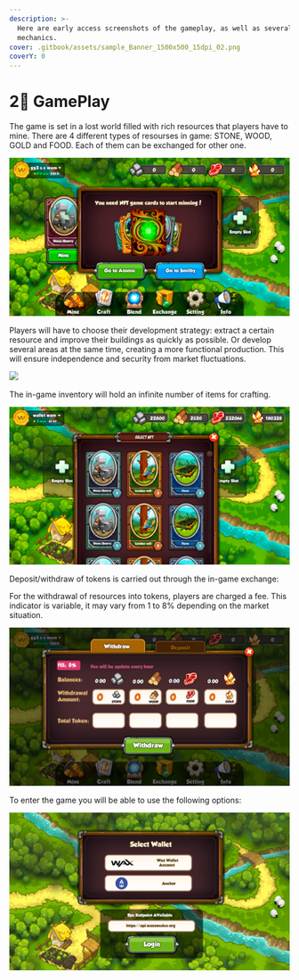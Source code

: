 ```yaml
---
description: >-
  Here are early access screenshots of the gameplay, as well as several gameplay
  mechanics.
cover: .gitbook/assets/sample_Banner_1500x500_15dpi_02.png
coverY: 0
---
```


# 2⃣ GamePlay

The game is set in a lost world filled with rich resources that players have to mine. There are 4 different types of resourses in game: STONE, WOOD, GOLD and FOOD. Each of them can be exchanged for other one.

![](<.gitbook/assets/go  to atomic.png>)

Players will have to choose their development strategy: extract a certain resource and improve their buildings as quickly as possible. Or develop several areas at the same time, creating a more functional production. This will ensure independence and security from market fluctuations.

![](.gitbook/assets/craft\_cost.png)

The in-game inventory will hold an infinite number of items for crafting.

![](.gitbook/assets/5.png)

Deposit/withdraw of tokens is carried out through the in-game exchange:

For the withdrawal of resources into tokens, players are charged a fee. This indicator is variable, it may vary from 1 to 8% depending on the market situation.

![](.gitbook/assets/withdraw.png)

To enter the game you will be able to use the following options:

![](<.gitbook/assets/Select Wallet.png>)

